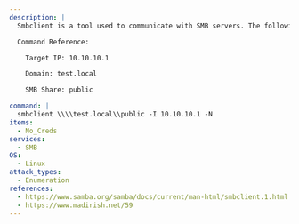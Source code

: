 ```yaml
---
description: |
  Smbclient is a tool used to communicate with SMB servers. The following command will connect to an SMB share `public` using anonymous login.

  Command Reference:

  	Target IP: 10.10.10.1

  	Domain: test.local

  	SMB Share: public

command: |
  smbclient \\\\test.local\\public -I 10.10.10.1 -N
items:
  - No_Creds
services:
  - SMB
OS:
  - Linux
attack_types:
  - Enumeration
references:
  - https://www.samba.org/samba/docs/current/man-html/smbclient.1.html
  - https://www.madirish.net/59
---
```

